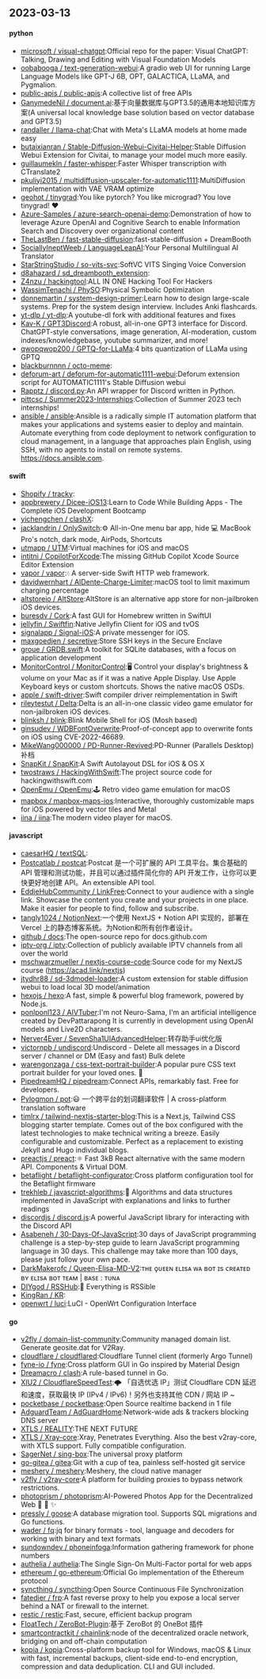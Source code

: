 ## 2023-03-13

#### python
* [microsoft / visual-chatgpt](https://github.com/microsoft/visual-chatgpt):Official repo for the paper: Visual ChatGPT: Talking, Drawing and Editing with Visual Foundation Models
* [oobabooga / text-generation-webui](https://github.com/oobabooga/text-generation-webui):A gradio web UI for running Large Language Models like GPT-J 6B, OPT, GALACTICA, LLaMA, and Pygmalion.
* [public-apis / public-apis](https://github.com/public-apis/public-apis):A collective list of free APIs
* [GanymedeNil / document.ai](https://github.com/GanymedeNil/document.ai):基于向量数据库与GPT3.5的通用本地知识库方案(A universal local knowledge base solution based on vector database and GPT3.5)
* [randaller / llama-chat](https://github.com/randaller/llama-chat):Chat with Meta's LLaMA models at home made easy
* [butaixianran / Stable-Diffusion-Webui-Civitai-Helper](https://github.com/butaixianran/Stable-Diffusion-Webui-Civitai-Helper):Stable Diffusion Webui Extension for Civitai, to manage your model much more easily.
* [guillaumekln / faster-whisper](https://github.com/guillaumekln/faster-whisper):Faster Whisper transcription with CTranslate2
* [pkuliyi2015 / multidiffusion-upscaler-for-automatic1111](https://github.com/pkuliyi2015/multidiffusion-upscaler-for-automatic1111):MultiDiffusion implementation with VAE VRAM optimize
* [geohot / tinygrad](https://github.com/geohot/tinygrad):You like pytorch? You like micrograd? You love tinygrad!
❤️
* [Azure-Samples / azure-search-openai-demo](https://github.com/Azure-Samples/azure-search-openai-demo):Demonstration of how to leverage Azure OpenAI and Cognitive Search to enable Information Search and Discovery over organizational content
* [TheLastBen / fast-stable-diffusion](https://github.com/TheLastBen/fast-stable-diffusion):fast-stable-diffusion + DreamBooth
* [SociallyIneptWeeb / LanguageLeapAI](https://github.com/SociallyIneptWeeb/LanguageLeapAI):Your Personal Multilingual AI Translator
* [StarStringStudio / so-vits-svc](https://github.com/StarStringStudio/so-vits-svc):SoftVC VITS Singing Voice Conversion
* [d8ahazard / sd_dreambooth_extension](https://github.com/d8ahazard/sd_dreambooth_extension):
* [Z4nzu / hackingtool](https://github.com/Z4nzu/hackingtool):ALL IN ONE Hacking Tool For Hackers
* [WassimTenachi / PhySO](https://github.com/WassimTenachi/PhySO):Physical Symbolic Optimization
* [donnemartin / system-design-primer](https://github.com/donnemartin/system-design-primer):Learn how to design large-scale systems. Prep for the system design interview. Includes Anki flashcards.
* [yt-dlp / yt-dlp](https://github.com/yt-dlp/yt-dlp):A youtube-dl fork with additional features and fixes
* [Kav-K / GPT3Discord](https://github.com/Kav-K/GPT3Discord):A robust, all-in-one GPT3 interface for Discord. ChatGPT-style conversations, image generation, AI-moderation, custom indexes/knowledgebase, youtube summarizer, and more!
* [qwopqwop200 / GPTQ-for-LLaMa](https://github.com/qwopqwop200/GPTQ-for-LLaMa):4 bits quantization of LLaMa using GPTQ
* [blackburnnnn / octo-meme](https://github.com/blackburnnnn/octo-meme):
* [deforum-art / deforum-for-automatic1111-webui](https://github.com/deforum-art/deforum-for-automatic1111-webui):Deforum extension script for AUTOMATIC1111's Stable Diffusion webui
* [Rapptz / discord.py](https://github.com/Rapptz/discord.py):An API wrapper for Discord written in Python.
* [pittcsc / Summer2023-Internships](https://github.com/pittcsc/Summer2023-Internships):Collection of Summer 2023 tech internships!
* [ansible / ansible](https://github.com/ansible/ansible):Ansible is a radically simple IT automation platform that makes your applications and systems easier to deploy and maintain. Automate everything from code deployment to network configuration to cloud management, in a language that approaches plain English, using SSH, with no agents to install on remote systems. https://docs.ansible.com.

#### swift
* [Shopify / tracky](https://github.com/Shopify/tracky):
* [appbrewery / Dicee-iOS13](https://github.com/appbrewery/Dicee-iOS13):Learn to Code While Building Apps - The Complete iOS Development Bootcamp
* [yichengchen / clashX](https://github.com/yichengchen/clashX):
* [jacklandrin / OnlySwitch](https://github.com/jacklandrin/OnlySwitch):⚙️
All-in-One menu bar app, hide
💻
MacBook Pro's notch, dark mode, AirPods, Shortcuts
* [utmapp / UTM](https://github.com/utmapp/UTM):Virtual machines for iOS and macOS
* [intitni / CopilotForXcode](https://github.com/intitni/CopilotForXcode):The missing GitHub Copilot Xcode Source Editor Extension
* [vapor / vapor](https://github.com/vapor/vapor):💧
A server-side Swift HTTP web framework.
* [davidwernhart / AlDente-Charge-Limiter](https://github.com/davidwernhart/AlDente-Charge-Limiter):macOS tool to limit maximum charging percentage
* [altstoreio / AltStore](https://github.com/altstoreio/AltStore):AltStore is an alternative app store for non-jailbroken iOS devices.
* [buresdv / Cork](https://github.com/buresdv/Cork):A fast GUI for Homebrew written in SwiftUI
* [jellyfin / Swiftfin](https://github.com/jellyfin/Swiftfin):Native Jellyfin Client for iOS and tvOS
* [signalapp / Signal-iOS](https://github.com/signalapp/Signal-iOS):A private messenger for iOS.
* [maxgoedjen / secretive](https://github.com/maxgoedjen/secretive):Store SSH keys in the Secure Enclave
* [groue / GRDB.swift](https://github.com/groue/GRDB.swift):A toolkit for SQLite databases, with a focus on application development
* [MonitorControl / MonitorControl](https://github.com/MonitorControl/MonitorControl):🖥
Control your display's brightness & volume on your Mac as if it was a native Apple Display. Use Apple Keyboard keys or custom shortcuts. Shows the native macOS OSDs.
* [apple / swift-driver](https://github.com/apple/swift-driver):Swift compiler driver reimplementation in Swift
* [rileytestut / Delta](https://github.com/rileytestut/Delta):Delta is an all-in-one classic video game emulator for non-jailbroken iOS devices.
* [blinksh / blink](https://github.com/blinksh/blink):Blink Mobile Shell for iOS (Mosh based)
* [ginsudev / WDBFontOverwrite](https://github.com/ginsudev/WDBFontOverwrite):Proof-of-concept app to overwrite fonts on iOS using CVE-2022-46689.
* [MikeWang000000 / PD-Runner-Revived](https://github.com/MikeWang000000/PD-Runner-Revived):PD-Runner (Parallels Desktop) 补档
* [SnapKit / SnapKit](https://github.com/SnapKit/SnapKit):A Swift Autolayout DSL for iOS & OS X
* [twostraws / HackingWithSwift](https://github.com/twostraws/HackingWithSwift):The project source code for hackingwithswift.com
* [OpenEmu / OpenEmu](https://github.com/OpenEmu/OpenEmu):🕹
Retro video game emulation for macOS
* [mapbox / mapbox-maps-ios](https://github.com/mapbox/mapbox-maps-ios):Interactive, thoroughly customizable maps for iOS powered by vector tiles and Metal
* [iina / iina](https://github.com/iina/iina):The modern video player for macOS.

#### javascript
* [caesarHQ / textSQL](https://github.com/caesarHQ/textSQL):
* [Postcatlab / postcat](https://github.com/Postcatlab/postcat):Postcat 是一个可扩展的 API 工具平台。集合基础的 API 管理和测试功能，并且可以通过插件简化你的 API 开发工作，让你可以更快更好地创建 API。An extensible API tool.
* [EddieHubCommunity / LinkFree](https://github.com/EddieHubCommunity/LinkFree):Connect to your audience with a single link. Showcase the content you create and your projects in one place. Make it easier for people to find, follow and subscribe.
* [tangly1024 / NotionNext](https://github.com/tangly1024/NotionNext):一个使用 NextJS + Notion API 实现的，部署在 Vercel 上的静态博客系统。为Notion和所有创作者设计。
* [github / docs](https://github.com/github/docs):The open-source repo for docs.github.com
* [iptv-org / iptv](https://github.com/iptv-org/iptv):Collection of publicly available IPTV channels from all over the world
* [mschwarzmueller / nextjs-course-code](https://github.com/mschwarzmueller/nextjs-course-code):Source code for my NextJS course (https://acad.link/nextjs)
* [jtydhr88 / sd-3dmodel-loader](https://github.com/jtydhr88/sd-3dmodel-loader):A custom extension for stable diffusion webui to load local 3D model/animation
* [hexojs / hexo](https://github.com/hexojs/hexo):A fast, simple & powerful blog framework, powered by Node.js.
* [ponlponl123 / AIVTuber](https://github.com/ponlponl123/AIVTuber):I'm not Neuro-Sama, I'm an artificial intelligence created by DevPattarapong It is currently in development using OpenAI models and Live2D characters.
* [Nerver4Ever / SevenSha1UIAdvancedHelper](https://github.com/Nerver4Ever/SevenSha1UIAdvancedHelper):转存助手ui优化版
* [victornpb / undiscord](https://github.com/victornpb/undiscord):Undiscord - Delete all messages in a Discord server / channel or DM (Easy and fast) Bulk delete
* [warengonzaga / css-text-portrait-builder](https://github.com/warengonzaga/css-text-portrait-builder):A popular pure CSS text portrait builder for your loved ones.
🥰
* [PipedreamHQ / pipedream](https://github.com/PipedreamHQ/pipedream):Connect APIs, remarkably fast. Free for developers.
* [Pylogmon / pot](https://github.com/Pylogmon/pot):😃
一个跨平台的划词翻译软件 | A cross-platform translation software
* [timlrx / tailwind-nextjs-starter-blog](https://github.com/timlrx/tailwind-nextjs-starter-blog):This is a Next.js, Tailwind CSS blogging starter template. Comes out of the box configured with the latest technologies to make technical writing a breeze. Easily configurable and customizable. Perfect as a replacement to existing Jekyll and Hugo individual blogs.
* [preactjs / preact](https://github.com/preactjs/preact):⚛️
Fast 3kB React alternative with the same modern API. Components & Virtual DOM.
* [betaflight / betaflight-configurator](https://github.com/betaflight/betaflight-configurator):Cross platform configuration tool for the Betaflight firmware
* [trekhleb / javascript-algorithms](https://github.com/trekhleb/javascript-algorithms):📝
Algorithms and data structures implemented in JavaScript with explanations and links to further readings
* [discordjs / discord.js](https://github.com/discordjs/discord.js):A powerful JavaScript library for interacting with the Discord API
* [Asabeneh / 30-Days-Of-JavaScript](https://github.com/Asabeneh/30-Days-Of-JavaScript):30 days of JavaScript programming challenge is a step-by-step guide to learn JavaScript programming language in 30 days. This challenge may take more than 100 days, please just follow your own pace.
* [DarkMakerofc / Queen-Elisa-MD-V2](https://github.com/DarkMakerofc/Queen-Elisa-MD-V2):ᴛʜᴇ ǫᴜᴇᴇɴ ᴇʟɪsᴀ ᴡᴀ ʙᴏᴛ ɪs ᴄʀᴇᴀᴛᴇᴅ ʙʏ ᴇʟɪsᴀ ʙᴏᴛ ᴛᴇᴀᴍ | ʙᴀsᴇ : ᴛᴜɴᴀ
* [DIYgod / RSSHub](https://github.com/DIYgod/RSSHub):🍰
Everything is RSSible
* [KingRan / KR](https://github.com/KingRan/KR):
* [openwrt / luci](https://github.com/openwrt/luci):LuCI - OpenWrt Configuration Interface

#### go
* [v2fly / domain-list-community](https://github.com/v2fly/domain-list-community):Community managed domain list. Generate geosite.dat for V2Ray.
* [cloudflare / cloudflared](https://github.com/cloudflare/cloudflared):Cloudflare Tunnel client (formerly Argo Tunnel)
* [fyne-io / fyne](https://github.com/fyne-io/fyne):Cross platform GUI in Go inspired by Material Design
* [Dreamacro / clash](https://github.com/Dreamacro/clash):A rule-based tunnel in Go.
* [XIU2 / CloudflareSpeedTest](https://github.com/XIU2/CloudflareSpeedTest):🌩
「自选优选 IP」测试 Cloudflare CDN 延迟和速度，获取最快 IP (IPv4 / IPv6)！另外也支持其他 CDN / 网站 IP ~
* [pocketbase / pocketbase](https://github.com/pocketbase/pocketbase):Open Source realtime backend in 1 file
* [AdguardTeam / AdGuardHome](https://github.com/AdguardTeam/AdGuardHome):Network-wide ads & trackers blocking DNS server
* [XTLS / REALITY](https://github.com/XTLS/REALITY):THE NEXT FUTURE
* [XTLS / Xray-core](https://github.com/XTLS/Xray-core):Xray, Penetrates Everything. Also the best v2ray-core, with XTLS support. Fully compatible configuration.
* [SagerNet / sing-box](https://github.com/SagerNet/sing-box):The universal proxy platform
* [go-gitea / gitea](https://github.com/go-gitea/gitea):Git with a cup of tea, painless self-hosted git service
* [meshery / meshery](https://github.com/meshery/meshery):Meshery, the cloud native manager
* [v2fly / v2ray-core](https://github.com/v2fly/v2ray-core):A platform for building proxies to bypass network restrictions.
* [photoprism / photoprism](https://github.com/photoprism/photoprism):AI-Powered Photos App for the Decentralized Web
🌈
💎
✨
* [pressly / goose](https://github.com/pressly/goose):A database migration tool. Supports SQL migrations and Go functions.
* [wader / fq](https://github.com/wader/fq):jq for binary formats - tool, language and decoders for working with binary and text formats
* [sundowndev / phoneinfoga](https://github.com/sundowndev/phoneinfoga):Information gathering framework for phone numbers
* [authelia / authelia](https://github.com/authelia/authelia):The Single Sign-On Multi-Factor portal for web apps
* [ethereum / go-ethereum](https://github.com/ethereum/go-ethereum):Official Go implementation of the Ethereum protocol
* [syncthing / syncthing](https://github.com/syncthing/syncthing):Open Source Continuous File Synchronization
* [fatedier / frp](https://github.com/fatedier/frp):A fast reverse proxy to help you expose a local server behind a NAT or firewall to the internet.
* [restic / restic](https://github.com/restic/restic):Fast, secure, efficient backup program
* [FloatTech / ZeroBot-Plugin](https://github.com/FloatTech/ZeroBot-Plugin):基于 ZeroBot 的 OneBot 插件
* [smartcontractkit / chainlink](https://github.com/smartcontractkit/chainlink):node of the decentralized oracle network, bridging on and off-chain computation
* [kopia / kopia](https://github.com/kopia/kopia):Cross-platform backup tool for Windows, macOS & Linux with fast, incremental backups, client-side end-to-end encryption, compression and data deduplication. CLI and GUI included.
